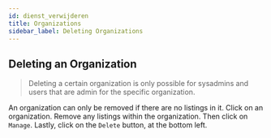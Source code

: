 ```yaml
---
id: dienst_verwijderen
title: Organizations
sidebar_label: Deleting Organizations
---
```


## Deleting an Organization

> Deleting a certain organization is only possible for sysadmins and users that are admin for the specific organization.

An organization can only be removed if there are no listings in it. Click on an organization. Remove any listings within the organization. Then click on `Manage`. Lastly, click on the `Delete` button, at the bottom left.

